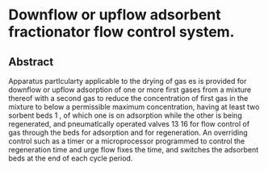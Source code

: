 # Downflow or upflow adsorbent fractionator flow control system.

## Abstract
Apparatus partlcularty applicable to the drying of gas es is provided for downflow or upflow adsorption of one or more first gases from a mixture thereof with a second gas to reduce the concentration of first gas in the mixture to below a permissible maximum concentration, having at least two sorbent beds 1 , of which one is on adsorption while the other is being regenerated, and pneumatlcally operated valves 13 16 for flow control of gas through the beds for adsorption and for regeneration. An overriding control such as a timer or a microprocessor programmed to control the regeneration time and urge flow fixes the time, and switches the adsorbent beds at the end of each cycle period.